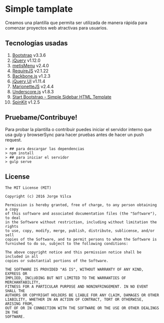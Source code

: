 # Simple tamplate

Creamos una plantilla que permita ser utilizada de manera rápida para comenzar proyectos web atractivas para usuarios.

## Tecnologías usadas

1. [Bootstrap](http://getbootstrap.com/) v3.3.6
2. [jQuery](https://jquery.com/) v1.12.0
3. [metisMenu](https://github.com/onokumus/metisMenu#readme) v2.4.0
4. [RequireJS](http://github.com/jrburke/requirejs) v2.1.22
5. [Backbone.js](http://backbonejs.org) v1.2.3
6. [jQuery UI](http://jqueryui.com/) v1.11.4
7. [MarionetteJS](http://marionettejs.com) v2.4.4
8. [Underscore.js](http://underscorejs.org) v1.8.3
9. [Start Bootstrap - Simple Sidebar HTML Template](http://startbootstrap.com)
10. [SpinKit](https://github.com/tobiasahlin/SpinKit) v1.2.5

## Pruebame/Contribuye!

Para probar la plantilla o contribuir puedes iniciar el servidor interno que usa gulp y browserSync para hacer pruebas antes de hacer un push request.

```
> ## para descargar las dependencias
> npm install
> ## para iniciar el servidor
> gulp serve

```

## License

```
The MIT License (MIT)

Copyright (c) 2016 Jorge Vilca

Permission is hereby granted, free of charge, to any person obtaining a copy
of this software and associated documentation files (the "Software"), to deal
in the Software without restriction, including without limitation the rights
to use, copy, modify, merge, publish, distribute, sublicense, and/or sell
copies of the Software, and to permit persons to whom the Software is
furnished to do so, subject to the following conditions:

The above copyright notice and this permission notice shall be included in all
copies or substantial portions of the Software.

THE SOFTWARE IS PROVIDED "AS IS", WITHOUT WARRANTY OF ANY KIND, EXPRESS OR
IMPLIED, INCLUDING BUT NOT LIMITED TO THE WARRANTIES OF MERCHANTABILITY,
FITNESS FOR A PARTICULAR PURPOSE AND NONINFRINGEMENT. IN NO EVENT SHALL THE
AUTHORS OR COPYRIGHT HOLDERS BE LIABLE FOR ANY CLAIM, DAMAGES OR OTHER
LIABILITY, WHETHER IN AN ACTION OF CONTRACT, TORT OR OTHERWISE, ARISING FROM,
OUT OF OR IN CONNECTION WITH THE SOFTWARE OR THE USE OR OTHER DEALINGS IN THE
SOFTWARE.

```
